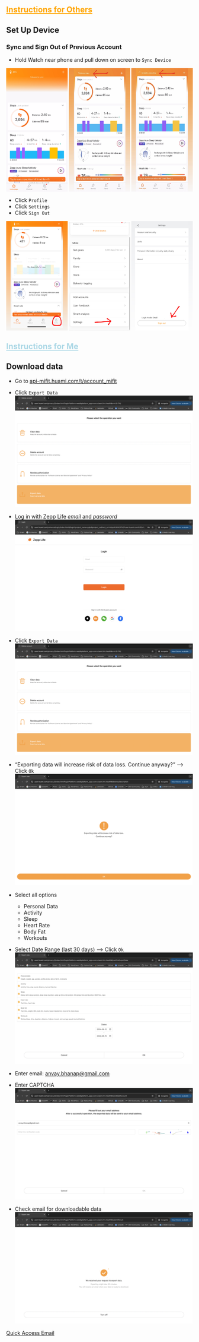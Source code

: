 <h2 style="color: orange"><u>Instructions for Others</u></h2>

## Set Up Device
### Sync and Sign Out of Previous Account

- Hold Watch near phone and pull down on screen to `Sync Device`
<div style="display: flex; justify-content: space-between;">
   <img src="./images/sync1.PNG" style="width: 33%;" alt="Profile">
   <img src="./images/sync2.JPG" style="width: 33%;" alt="Settings">
   <img src="./images/sync3.JPG" style="width: 33%;" alt="SignOut">
</div> 
<p></p> 

- Click `Profile`
- Click `Settings`
- Click `Sign Out`

<div style="display: flex; justify-content: space-between;">
   <img src="./images/profile.JPG" style="width: 33%;" alt="Profile">
   <img src="./images/settings.JPG" style="width: 33%;" alt="Settings">
   <img src="./images/signOut.JPG" style="width: 33%;" alt="SignOut">
</div> 
<p></p> 

<!-- potneital need to sync devices when charging
if theyre taking off the watches when dancing, we can have the watches be synced during that time
all the watches should have some indication of who they belong to -->

<h2 style="color: lightblue"><u>Instructions for Me</u></h2>

## Download data
- Go to [api-mifit.huami.com/t/account_mifit](https://user.huami.com/privacy2/index.html?loginPlatform=web&platform_app=com.xiaomi.hm.health&v=4.0.17#/)
- Click `Export Data`
![Homepage](./images/exportHomepage.png)


- Log in with Zepp Life _email_ and _password_
![Login](/images/login.png)

- Click `Export Data`
![Homepage](./images/exportHomepage.png)

- “Exporting data will increase risk of data loss. Continue anyway?” —> Click `Ok`
![Warning](./images/warning.png)

- Select all options 
    - Personal Data
    - Activity
    - Sleep
    - Heart Rate
    - Body Fat
    - Workouts 
- Select Date Range (last 30 days) —> Click `Ok`
![SelectAll](./images/selectAll.png)

- Enter email: anvay.bhanap@gmail.com
- Enter CAPTCHA
![Verification](./images/verification.png)

- Check email for downloadable data
![Email](./images/sent2Email.png)


[Quick Access Email](https://mail.google.com/mail/u/0/#inbox)
